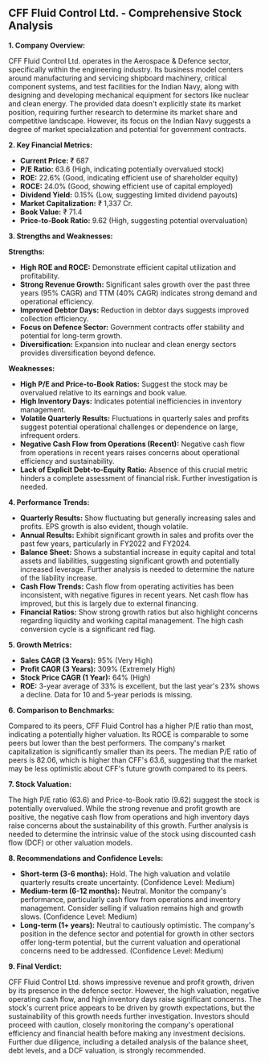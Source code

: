 ## CFF Fluid Control Ltd. - Comprehensive Stock Analysis

**1. Company Overview:**

CFF Fluid Control Ltd. operates in the Aerospace & Defence sector, specifically within the engineering industry.  Its business model centers around manufacturing and servicing shipboard machinery, critical component systems, and test facilities for the Indian Navy, along with designing and developing mechanical equipment for sectors like nuclear and clean energy.  The provided data doesn't explicitly state its market position, requiring further research to determine its market share and competitive landscape.  However, its focus on the Indian Navy suggests a degree of market specialization and potential for government contracts.


**2. Key Financial Metrics:**

* **Current Price:** ₹ 687
* **P/E Ratio:** 63.6 (High, indicating potentially overvalued stock)
* **ROE:** 22.6% (Good, indicating efficient use of shareholder equity)
* **ROCE:** 24.0% (Good, showing efficient use of capital employed)
* **Dividend Yield:** 0.15% (Low, suggesting limited dividend payouts)
* **Market Capitalization:** ₹ 1,337 Cr.
* **Book Value:** ₹ 71.4
* **Price-to-Book Ratio:** 9.62 (High, suggesting potential overvaluation)


**3. Strengths and Weaknesses:**

**Strengths:**

* **High ROE and ROCE:**  Demonstrate efficient capital utilization and profitability.
* **Strong Revenue Growth:**  Significant sales growth over the past three years (95% CAGR) and TTM (40% CAGR) indicates strong demand and operational efficiency.
* **Improved Debtor Days:**  Reduction in debtor days suggests improved collection efficiency.
* **Focus on Defence Sector:**  Government contracts offer stability and potential for long-term growth.
* **Diversification:**  Expansion into nuclear and clean energy sectors provides diversification beyond defence.

**Weaknesses:**

* **High P/E and Price-to-Book Ratios:** Suggest the stock may be overvalued relative to its earnings and book value.
* **High Inventory Days:**  Indicates potential inefficiencies in inventory management.
* **Volatile Quarterly Results:**  Fluctuations in quarterly sales and profits suggest potential operational challenges or dependence on large, infrequent orders.
* **Negative Cash Flow from Operations (Recent):**  Negative cash flow from operations in recent years raises concerns about operational efficiency and sustainability.
* **Lack of Explicit Debt-to-Equity Ratio:**  Absence of this crucial metric hinders a complete assessment of financial risk.  Further investigation is needed.


**4. Performance Trends:**

* **Quarterly Results:** Show fluctuating but generally increasing sales and profits.  EPS growth is also evident, though volatile.
* **Annual Results:**  Exhibit significant growth in sales and profits over the past few years, particularly in FY2022 and FY2024.
* **Balance Sheet:**  Shows a substantial increase in equity capital and total assets and liabilities, suggesting significant growth and potentially increased leverage.  Further analysis is needed to determine the nature of the liability increase.
* **Cash Flow Trends:**  Cash flow from operating activities has been inconsistent, with negative figures in recent years.  Net cash flow has improved, but this is largely due to external financing.
* **Financial Ratios:**  Show strong growth ratios but also highlight concerns regarding liquidity and working capital management.  The high cash conversion cycle is a significant red flag.


**5. Growth Metrics:**

* **Sales CAGR (3 Years):** 95% (Very High)
* **Profit CAGR (3 Years):** 309% (Extremely High)
* **Stock Price CAGR (1 Year):** 64% (High)
* **ROE:**  3-year average of 33% is excellent, but the last year's 23% shows a decline.  Data for 10 and 5-year periods is missing.


**6. Comparison to Benchmarks:**

Compared to its peers, CFF Fluid Control has a higher P/E ratio than most, indicating a potentially higher valuation.  Its ROCE is comparable to some peers but lower than the best performers.  The company's market capitalization is significantly smaller than its peers.  The median P/E ratio of peers is 82.06, which is higher than CFF's 63.6, suggesting that the market may be less optimistic about CFF's future growth compared to its peers.


**7. Stock Valuation:**

The high P/E ratio (63.6) and Price-to-Book ratio (9.62) suggest the stock is potentially overvalued.  While the strong revenue and profit growth are positive, the negative cash flow from operations and high inventory days raise concerns about the sustainability of this growth.  Further analysis is needed to determine the intrinsic value of the stock using discounted cash flow (DCF) or other valuation models.


**8. Recommendations and Confidence Levels:**

* **Short-term (3-6 months):** Hold.  The high valuation and volatile quarterly results create uncertainty.  (Confidence Level: Medium)
* **Medium-term (6-12 months):**  Neutral.  Monitor the company's performance, particularly cash flow from operations and inventory management.  Consider selling if valuation remains high and growth slows. (Confidence Level: Medium)
* **Long-term (1+ years):**  Neutral to cautiously optimistic.  The company's position in the defence sector and potential for growth in other sectors offer long-term potential, but the current valuation and operational concerns need to be addressed. (Confidence Level: Medium)


**9. Final Verdict:**

CFF Fluid Control Ltd. shows impressive revenue and profit growth, driven by its presence in the defence sector.  However, the high valuation, negative operating cash flow, and high inventory days raise significant concerns.  The stock's current price appears to be driven by growth expectations, but the sustainability of this growth needs further investigation.  Investors should proceed with caution, closely monitoring the company's operational efficiency and financial health before making any investment decisions.  Further due diligence, including a detailed analysis of the balance sheet, debt levels, and a DCF valuation, is strongly recommended.
